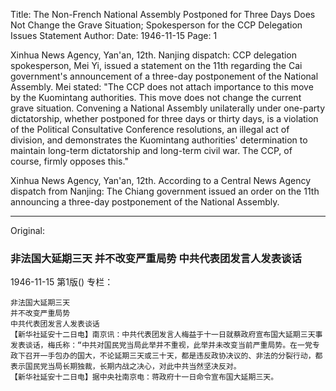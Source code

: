 Title: The Non-French National Assembly Postponed for Three Days Does Not Change the Grave Situation; Spokesperson for the CCP Delegation Issues Statement
Author:
Date: 1946-11-15
Page: 1

Xinhua News Agency, Yan'an, 12th. Nanjing dispatch: CCP delegation spokesperson, Mei Yi, issued a statement on the 11th regarding the Cai government's announcement of a three-day postponement of the National Assembly. Mei stated: "The CCP does not attach importance to this move by the Kuomintang authorities. This move does not change the current grave situation. Convening a National Assembly unilaterally under one-party dictatorship, whether postponed for three days or thirty days, is a violation of the Political Consultative Conference resolutions, an illegal act of division, and demonstrates the Kuomintang authorities' determination to maintain long-term dictatorship and long-term civil war. The CCP, of course, firmly opposes this."

Xinhua News Agency, Yan'an, 12th. According to a Central News Agency dispatch from Nanjing: The Chiang government issued an order on the 11th announcing a three-day postponement of the National Assembly.



<hr /> 

Original: 


### 非法国大延期三天  并不改变严重局势  中共代表团发言人发表谈话

1946-11-15
第1版()
专栏：

    非法国大延期三天
    并不改变严重局势
    中共代表团发言人发表谈话
    【新华社延安十二日电】南京讯：中共代表团发言人梅益于十一日就蔡政府宣布国大延期三天事发表谈话，梅氏称：“中共对国民党当局此举并不重视，此举并未改变当前严重局势。在一党专政下召开一手包办的国大，不论延期三天或三十天，都是违反政协决议的、非法的分裂行动，都表示国民党当局长期独裁，长期内战之决心，对此中共当然坚决反对。
    【新华社延安十二日电】据中央社南京电：蒋政府十一日命令宣布国大延期三天。
